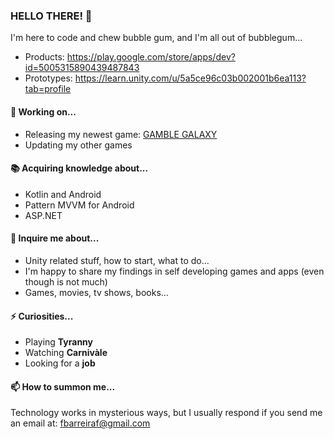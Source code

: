 ### HELLO THERE! 👋

I'm here to code and chew bubble gum, and I'm all out of bubblegum...

- Products: https://play.google.com/store/apps/dev?id=5005315890439487843
- Prototypes: https://learn.unity.com/u/5a5ce96c03b002001b6ea113?tab=profile

#### :hammer: Working on...

- Releasing my newest game: [GAMBLE GALAXY](https://play.google.com/store/apps/details?id=com.justkrated.pokerdice)
- Updating my other games

#### :books: Acquiring knowledge about...

- Kotlin and Android
- Pattern MVVM for Android
- ASP.NET

#### 💬 Inquire me about...

- Unity related stuff, how to start, what to do...
- I'm happy to share my findings in self developing games and apps (even though is not much)
- Games, movies, tv shows, books...

#### ⚡ Curiosities...

- Playing **Tyranny**
- Watching **Carnivàle**
- Looking for a **job**

#### 📫 How to summon me...

Technology works in mysterious ways, but I usually respond if you send me an email at: fbarreiraf@gmail.com
